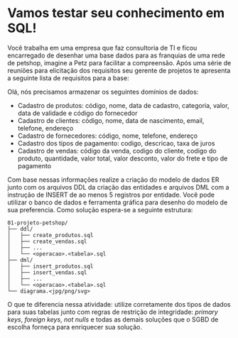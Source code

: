 # Vamos testar seu conhecimento em SQL!

Você trabalha em uma empresa que faz consultoria de TI e ficou encarregado de desenhar uma base dados para as franquias de uma rede de petshop, imagine a Petz para facilitar a compreensão. Após uma série de reuniões para elicitação dos requisitos seu gerente de projetos te apresenta a seguinte lista de requisitos para a base:


Olá, nós precisamos armazenar os seguintes domínios de dados:
- Cadastro de produtos: código, nome, data de cadastro, categoria, valor, data de validade e código do fornecedor
- Cadastro de clientes: código, nome, data de nascimento, email, telefone, endereço
- Cadastro de fornecedores: código, nome, telefone, endereço
- Cadastro dos tipos de pagamento: codigo, descricao, taxa de juros
- Cadastro de vendas: código da venda, codigo do cliente, codigo do produto, quantidade, valor total, valor desconto, valor do frete e tipo de pagamento

Com base nessas informações realize a criação do modelo de dados ER junto com os arquivos DDL da criação das entidades e arquivos DML com a instrução de INSERT de ao menos 5 registros por entidade. Você pode utilizar o banco de dados e ferramenta gráfica para desenho do modelo de sua preferencia. Como solução espera-se a seguinte estrutura:

```
01-projeto-petshop/
├── ddl/
│   ├── create_produtos.sql
│   ├── create_vendas.sql
│   ├── ...
│   └── <operacao>.<tabela>.sql
├── dml/
│   ├── insert_produtos.sql
│   ├── insert_vendas.sql
│   ├── ...
│   └── <operacao>.<tabela>.sql
└── diagrama.<jpg/png/svg>
```

O que te diferencia nessa atividade: utilize corretamente dos tipos de dados para suas tabelas junto com regras de restrição de integridade: _primary keys_, _foreign keys_, _not nulls_ e todas as demais soluções que o SGBD de escolha forneça para enriquecer sua solução.
